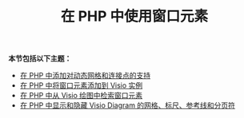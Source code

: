 ﻿---
title: 在 PHP 中使用窗口元素
type: docs
weight: 140
url: /zh/java/working-with-window-elements-in-php/
---
**本节包括以下主题：**

- [在 PHP 中添加对动态网格和连接点的支持](/diagram/zh/java/add-support-of-dynamic-grids-and-connection-points-in-php/)
- [在 PHP 中将窗口元素添加到 Visio 实例](/diagram/zh/java/add-window-element-to-the-visio-instance-in-php/)
- [在 PHP 中从 Visio 绘图中检索窗口元素](/diagram/zh/java/retrieve-window-elements-from-the-visio-drawing-in-php/)
- [在 PHP 中显示和隐藏 Visio Diagram 的网格、标尺、参考线和分页符](https://docs.aspose.com/diagram/java/show-and-hide-grids-rulers-guides-and-page-breaks-of-the-visio-diagram-in-php/)
